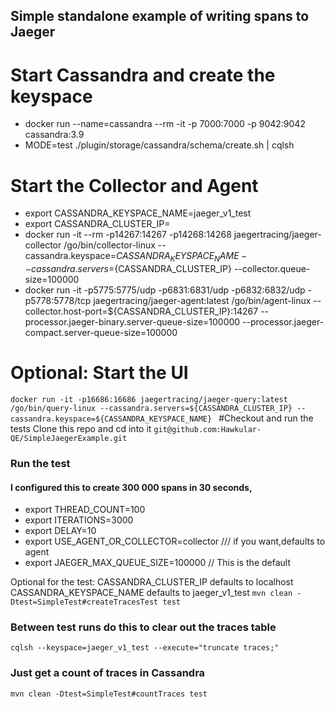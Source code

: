 ## Simple standalone example of writing spans to Jaeger

# Start Cassandra and create the keyspace
+ docker run --name=cassandra --rm -it -p 7000:7000 -p 9042:9042 cassandra:3.9 
+ MODE=test ./plugin/storage/cassandra/schema/create.sh | cqlsh 

# Start the Collector and Agent
+ export CASSANDRA_KEYSPACE_NAME=jaeger_v1_test
+ export CASSANDRA_CLUSTER_IP=<actual ip of cassandra is running on>
+ docker run -it --rm -p14267:14267 -p14268:14268 jaegertracing/jaeger-collector /go/bin/collector-linux --cassandra.keyspace=${CASSANDRA_KEYSPACE_NAME} --cassandra.servers=${CASSANDRA_CLUSTER_IP} --collector.queue-size=100000 
+ docker run -it -p5775:5775/udp -p6831:6831/udp -p6832:6832/udp -p5778:5778/tcp jaegertracing/jaeger-agent:latest /go/bin/agent-linux --collector.host-port=${CASSANDRA_CLUSTER_IP}:14267 --processor.jaeger-binary.server-queue-size=100000 --processor.jaeger-compact.server-queue-size=100000

# Optional: Start the UI
`docker run -it -p16686:16686 jaegertracing/jaeger-query:latest /go/bin/query-linux --cassandra.servers=${CASSANDRA_CLUSTER_IP} --cassandra.keyspace=${CASSANDRA_KEYSPACE_NAME}
`
#Checkout and run the tests
Clone this repo and cd into it `git@github.com:Hawkular-QE/SimpleJaegerExample.git`

### Run the test

#### I configured this to create 300 000 spans in 30 seconds, 
+ export THREAD_COUNT=100
+ export ITERATIONS=3000
+ export DELAY=10
+ export USE_AGENT_OR_COLLECTOR=collector /// if you want,defaults to agent
+ export JAEGER_MAX_QUEUE_SIZE=100000  // This is the default

Optional for the test: CASSANDRA_CLUSTER_IP defaults to localhost CASSANDRA_KEYSPACE_NAME defaults to jaeger_v1_test
`mvn clean -Dtest=SimpleTest#createTracesTest test`

### Between test runs do this to clear out the traces table
`cqlsh --keyspace=jaeger_v1_test --execute="truncate traces;"
`
### Just get a count of traces in Cassandra
`mvn clean -Dtest=SimpleTest#countTraces test`



